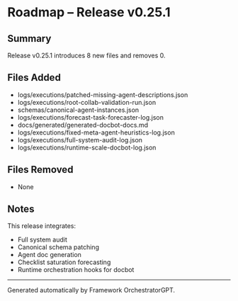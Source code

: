 # Roadmap – Release v0.25.1

## Summary
Release v0.25.1 introduces 8 new files and removes 0.

## Files Added
- logs/executions/patched-missing-agent-descriptions.json
- logs/executions/root-collab-validation-run.json
- schemas/canonical-agent-instances.json
- logs/executions/forecast-task-forecaster-log.json
- docs/generated/generated-docbot-docs.md
- logs/executions/fixed-meta-agent-heuristics-log.json
- logs/executions/full-system-audit-log.json
- logs/executions/runtime-scale-docbot-log.json

## Files Removed
- None

## Notes
This release integrates:
- Full system audit
- Canonical schema patching
- Agent doc generation
- Checklist saturation forecasting
- Runtime orchestration hooks for docbot

---

Generated automatically by Framework OrchestratorGPT.
